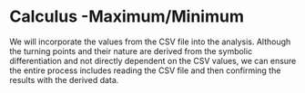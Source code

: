 # Calculus -Maximum/Minimum

We will incorporate the values from the CSV file into the analysis. Although the turning points and their nature are derived from the symbolic differentiation and not directly dependent on the CSV values, we can ensure the entire process includes reading the CSV file and then confirming the results with the derived data.
